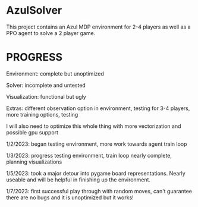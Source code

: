 # AzulSolver
This project contains an Azul MDP environment for 2-4 players as well as a PPO agent to solve a 2 player game.


<h1> PROGRESS </h1>

<p> Environment: complete but unoptimized </p>
<p> Solver: incomplete and untested </p>
<p> Visualization: functional but ugly </p>
<p> Extras: different observation option in environment, testing for 3-4 players, more training options, testing </p>
<p> I will also need to optimize this whole thing with more vectorization and possible gpu support </p>

<p> 1/2/2023: began testing environment, more work towards agent train loop </p>
<p> 1/3/2023: progress testing environment, train loop nearly complete, planning visualizations </p>
<p> 1/5/2023: took a major detour into pygame board representations. Nearly useable and will be helpful in finishing up the environment.</p>
<p> 1/7/2023: first successful play through with random moves, can't guarantee there are no bugs and it is unoptimized but it works! </p>